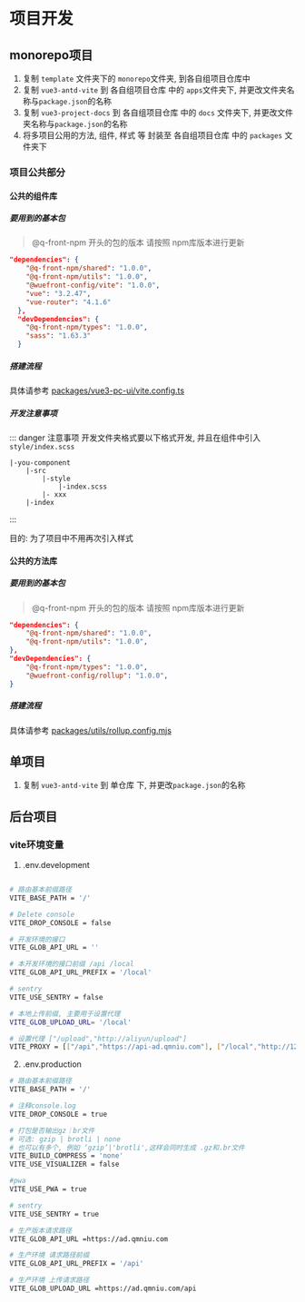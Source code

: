 # 项目开发

## monorepo项目
1. 复制 `template` 文件夹下的 `monorepo`文件夹, 到各自组项目仓库中
2. 复制 `vue3-antd-vite` 到 各自组项目仓库 中的 `apps`文件夹下, 并更改文件夹名称与`package.json`的名称
3. 复制 `vue3-project-docs` 到 各自组项目仓库 中的 `docs` 文件夹下, 并更改文件夹名称与`package.json`的名称
4. 将多项目公用的方法, 组件, 样式 等 封装至 各自组项目仓库 中的 `packages` 文件夹下

### 项目公共部分

#### 公共的组件库

##### 要用到的基本包
> @q-front-npm 开头的包的版本 请按照 npm库版本进行更新
```json
"dependencies": {
    "@q-front-npm/shared": "1.0.0", 
    "@q-front-npm/utils": "1.0.0",
    "@wuefront-config/vite": "1.0.0",
    "vue": "3.2.47",
    "vue-router": "4.1.6"
  },
  "devDependencies": {
    "@q-front-npm/types": "1.0.0",
    "sass": "1.63.3"
  }
```

##### 搭建流程
具体请参考 [packages/vue3-pc-ui/vite.config.ts](packages/vue3-pc-ui/vite.config.ts)

##### 开发注意事项

::: danger 注意事项
开发文件夹格式要以下格式开发, 并且在组件中引入 `style/index.scss`
```
|-you-component
    |-src
        |-style
            |-index.scss
        |- xxx
    |-index
```
:::

目的: 为了项目中不用再次引入样式

#### 公共的方法库
##### 要用到的基本包
> @q-front-npm 开头的包的版本 请按照 npm库版本进行更新
```json
"dependencies": {
    "@q-front-npm/shared": "1.0.0",
    "@q-front-npm/utils": "1.0.0",
},
"devDependencies": {
    "@q-front-npm/types": "1.0.0",
    "@wuefront-config/rollup": "1.0.0",
}
```

##### 搭建流程
具体请参考 [packages/utils/rollup.config.mjs](packages/utils/rollup.config.mjs)

## 单项目
1. 复制 `vue3-antd-vite` 到 单仓库 下, 并更改`package.json`的名称

## 后台项目

### vite环境变量
1. .env.development
```bash

# 路由基本前缀路径
VITE_BASE_PATH = '/'

# Delete console
VITE_DROP_CONSOLE = false

# 开发环境的接口
VITE_GLOB_API_URL = ''

# 本开发环境的接口前缀 /api /local
VITE_GLOB_API_URL_PREFIX = '/local'

# sentry
VITE_USE_SENTRY = false

# 本地上传前缀, 主要用于设置代理
VITE_GLOB_UPLOAD_URL= '/local'

# 设置代理 ["/upload","http://aliyun/upload"]
VITE_PROXY = [["/api","https://api-ad.qmniu.com"], ["/local","http://127.0.0.1:8999/local"]]
```

2. .env.production

```bash
# 路由基本前缀路径
VITE_BASE_PATH = '/'

# 注释console.log
VITE_DROP_CONSOLE = true

# 打包是否输出gz｜br文件
# 可选: gzip | brotli | none
# 也可以有多个, 例如 ‘gzip’|'brotli',这样会同时生成 .gz和.br文件
VITE_BUILD_COMPRESS = 'none'
VITE_USE_VISUALIZER = false

#pwa
VITE_USE_PWA = true

# sentry
VITE_USE_SENTRY = true

# 生产版本请求路径
VITE_GLOB_API_URL =https://ad.qmniu.com

# 生产环境 请求路径前缀
VITE_GLOB_API_URL_PREFIX = '/api'

# 生产环境 上传请求路径
VITE_GLOB_UPLOAD_URL =https://ad.qmniu.com/api
```